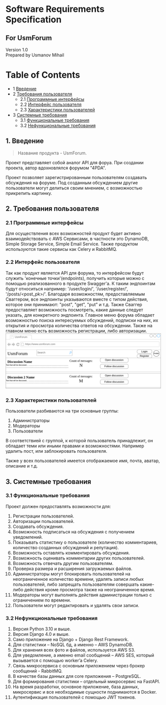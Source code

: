 # Software Requirements Specification
## For UsmForum

Version 1.0  
Prepared by Usmanov Mihail    

Table of Contents
=================
* 1 [Введение](#1-introduction)
* 2 [Требования пользователя](#2-требования-пользователя)
  * 2.1 [Программные интерфейсы](#21-программные-интерфейсы)
  * 2.2 [Интерфейс пользователя](#22-интерфейс-пользователя)
  * 2.3 [Характеристики пользователей](#23-характеристики-пользователей)
* 3 [Системные требования](#3-системные-требования)
  * 3.1 [Функциональные требования](#31-функциональные-требования)
  * 3.2 [Нефункциональные требования](#32-нефункциональные-требования)

## 1. Введение
> Название продукта - UsmForum.

Проект представляет собой аналог API для форуа. При создании проекта, автор вдохновлялся форумом "4PDA".

Проект позволяет зарегистрированным пользователям создавать обсуждения на форуме. Под созданным обсуждением другие пользователи могут делиться своим мнением, с возможностью прикрепить картинку.

## 2. Требования пользователя

### 2.1 Программные интерфейсы
Для осуществления всех возможностей продукт будет активно взаимодействовать с AWS Сервисами, в частности это DynamoDB, Simple Storage Service, Simple Email Service. Также продуктом используются такие сервисы как Celery и RabbitMQ.

### 2.2 Интерфейс пользователя
Так как продукт является API для форума, то интерфейсом будут служить 'конечные точки'(endpoints), получить которые можно с помощью реализованного в продукте Swagger'a. К таким эндпоинтам будут относиться например: '/user/login/', '/user/register/', '/posts/<post_pk>/'. Благодаря возможностям, предоставляемым Сваггером, все эндпоинты указываются вместе с типом действия, которое они принимают: "post", "get", "put" и т.д. Также Сваггер предоставляет возможность посмотреть, какие данные следует указать, для конкретного эндпоинта. 
Главное меню форума обладает возможностью поиска интересуемых обсуждений, подписки на них, их открытия и просмотра количества ответов на обсуждении.
Также на главном меню есть возможность регистрации, либо авторизации.
![alt Main menu](illustrations/Illustration.png "Main menu")

### 2.3 Характеристики пользователей
Пользователи разбиваются на три основные группы:
1. Администраторы
2. Модераторы
3. Пользователи

В соответствией с группой, к которой пользователь принадлежит, он обладает теми или иными правами и возможностями. Например удалить пост, или заблокировать пользователя.

Также у всех пользователей имеется отображаемое имя, почта, аватар, описание и т.д.

## 3. Системные требования

### 3.1 Функциональные требования
Проект должен предоставлять возможности для:
1. Регистрации пользователей.
2. Авторизации пользователей.
3. Создавать обсуждения.
4. Возможность подписаться на обсуждения с получением уведомлений.
5. Показывать статистику о пользователе (количество комментариев, количество созданных обсуждений и репутация).
6. Возможность оставлять комментировать обсуждения.
7. Возможность оценивать комментарии других пользователей.
8. Возможность отвечать другим пользователям.
9. Проверка размера и расширения загружаемых файлов.
10. Администраторы могут блокировать пользователей на неограниченное количество времени, удалять записи любых пользователей, либо запрещать пользователям совершать какие-либо действия кроме просмотра также на неограниченное время.
11. Модераторы могут выполнять действия администрации только с ограничением по времени.
12. Пользователи могут редактировать и удалять свои записи.

### 3.2 Нефункциональные требования
1. Версия Python 3.10 и выше.
2. Версия Django 4.0 и выше.
3. Само приложение на Django + Django Rest Framework.
4. Для статистики – NoSQL бд, а именно – AWS DynamoDB.
5. Для хранения всех фото и файлов, используется AWS S3.
6. Для уведомление, а именно email сообщений – AWS SES, который вызывается с помощью worker’a Celery.
7. Связь микросервиса с основным приложением через брокер сообщений - RabbitMQ.
8. В качестве базы данных для core приложения – PostgreSQL.
9. Для формирования статистики – отдельный микросервис на FastAPI.
10. На время разработки, основное приложение, база данных, микросервис и все необходимые сущности поднимаются в Docker.
11. Аутентификация пользователей с помощью JWT токенов.

